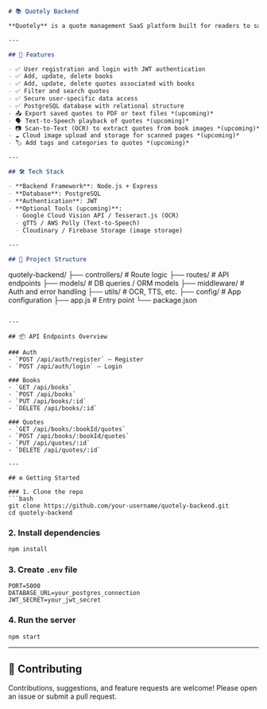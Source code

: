 



```markdown
# 📚 Quotely Backend

**Quotely** is a quote management SaaS platform built for readers to save, organize, and interact with quotes from books. This is the backend of the application, developed using **Node.js**, **Express**, and **PostgreSQL**.

---

## 🚀 Features

- ✅ User registration and login with JWT authentication
- ✅ Add, update, delete books
- ✅ Add, update, delete quotes associated with books
- ✅ Filter and search quotes
- ✅ Secure user-specific data access
- ✅ PostgreSQL database with relational structure
- 📤 Export saved quotes to PDF or text files *(upcoming)*
- 🗣️ Text-to-Speech playback of quotes *(upcoming)*
- 📷 Scan-to-Text (OCR) to extract quotes from book images *(upcoming)*
- ☁️ Cloud image upload and storage for scanned pages *(upcoming)*
- 🏷️ Add tags and categories to quotes *(upcoming)*

---

## 🛠️ Tech Stack

- **Backend Framework**: Node.js + Express
- **Database**: PostgreSQL
- **Authentication**: JWT
- **Optional Tools (upcoming)**:
  - Google Cloud Vision API / Tesseract.js (OCR)
  - gTTS / AWS Polly (Text-to-Speech)
  - Cloudinary / Firebase Storage (image storage)

---

## 📂 Project Structure

```

quotely-backend/
├── controllers/        # Route logic
├── routes/             # API endpoints
├── models/             # DB queries / ORM models
├── middleware/         # Auth and error handling
├── utils/              # OCR, TTS, etc.
├── config/             # App configuration
├── app.js              # Entry point
└── package.json

````

---

## 📦 API Endpoints Overview

### Auth
- `POST /api/auth/register` – Register
- `POST /api/auth/login` – Login

### Books
- `GET /api/books`
- `POST /api/books`
- `PUT /api/books/:id`
- `DELETE /api/books/:id`

### Quotes
- `GET /api/books/:bookId/quotes`
- `POST /api/books/:bookId/quotes`
- `PUT /api/quotes/:id`
- `DELETE /api/quotes/:id`

---

## ⚙️ Getting Started

### 1. Clone the repo
```bash
git clone https://github.com/your-username/quotely-backend.git
cd quotely-backend
````

### 2. Install dependencies

```bash
npm install
```

### 3. Create `.env` file

```
PORT=5000
DATABASE_URL=your_postgres_connection
JWT_SECRET=your_jwt_secret
```

### 4. Run the server

```bash
npm start
```

---

## 🙌 Contributing

Contributions, suggestions, and feature requests are welcome!
Please open an issue or submit a pull request.


